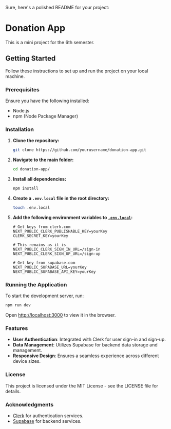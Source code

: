 Sure, here's a polished README for your project:

# Donation App

This is a mini project for the 6th semester.

## Getting Started

Follow these instructions to set up and run the project on your local machine.

### Prerequisites

Ensure you have the following installed:
- Node.js
- npm (Node Package Manager)

### Installation

1. **Clone the repository:**

    ```bash
    git clone https://github.com/yourusername/donation-app.git
    ```

2. **Navigate to the main folder:**

    ```bash
    cd donation-app/
    ```

3. **Install all dependencies:**

    ```bash
    npm install
    ```

4. **Create a `.env.local` file in the root directory:**

    ```bash
    touch .env.local
    ```

5. **Add the following environment variables to [`.env.local`](command:_github.copilot.openRelativePath?%5B%7B%22scheme%22%3A%22file%22%2C%22authority%22%3A%22%22%2C%22path%22%3A%22%2FC%3A%2FUsers%2Fjitha%2FDesktop%2Fdonation-app%2F.env.local%22%2C%22query%22%3A%22%22%2C%22fragment%22%3A%22%22%7D%5D "c:\Users\jitha\Desktop\donation-app\.env.local"):**

    ```env
    # Get keys from clerk.com
    NEXT_PUBLIC_CLERK_PUBLISHABLE_KEY=yourKey
    CLERK_SECRET_KEY=yourKey

    # This remains as it is
    NEXT_PUBLIC_CLERK_SIGN_IN_URL=/sign-in
    NEXT_PUBLIC_CLERK_SIGN_UP_URL=/sign-up

    # Get key from supabase.com
    NEXT_PUBLIC_SUPABASE_URL=yourKey
    NEXT_PUBLIC_SUPABASE_API_KEY=yourKey
    ```

### Running the Application

To start the development server, run:

```bash
npm run dev
```

Open [http://localhost:3000](http://localhost:3000) to view it in the browser.

### Features

- **User Authentication**: Integrated with Clerk for user sign-in and sign-up.
- **Data Management**: Utilizes Supabase for backend data storage and management.
- **Responsive Design**: Ensures a seamless experience across different device sizes.

### License

This project is licensed under the MIT License - see the LICENSE file for details.

### Acknowledgments

- [Clerk](https://clerk.com) for authentication services.
- [Supabase](https://supabase.com) for backend services.

